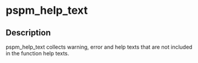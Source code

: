 # pspm_help_text
## Description
pspm_help_text collects warning, error and help texts that are not included in the function help texts.

